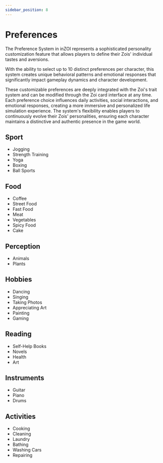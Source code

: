 ```yaml
---
sidebar_position: 8
---
```


# Preferences

The Preference System in inZOI represents a sophisticated personality customization feature that allows players to define their Zois' individual tastes and aversions. 

With the ability to select up to 10 distinct preferences per character, this system creates unique behavioral patterns and emotional responses that significantly impact gameplay dynamics and character development.

These customizable preferences are deeply integrated with the Zoi's trait system and can be modified through the Zoi card interface at any time. Each preference choice influences daily activities, social interactions, and emotional responses, creating a more immersive and personalized life simulation experience. The system's flexibility enables players to continuously evolve their Zois' personalities, ensuring each character maintains a distinctive and authentic presence in the game world.

## Sport
- Jogging
- Strength Training
- Yoga
- Boxing
- Ball Sports

## Food
- Coffee
- Street Food
- Fast Food
- Meat
- Vegetables
- Spicy Food
- Cake

## Perception
- Animals
- Plants

## Hobbies
- Dancing
- Singing
- Taking Photos
- Appreciating Art
- Painting
- Gaming

## Reading
- Self-Help Books
- Novels
- Health
- Art


## Instruments
- Guitar
- Piano
- Drums

## Activities
- Cooking
- Cleaning
- Laundry
- Bathing
- Washing Cars
- Repairing
